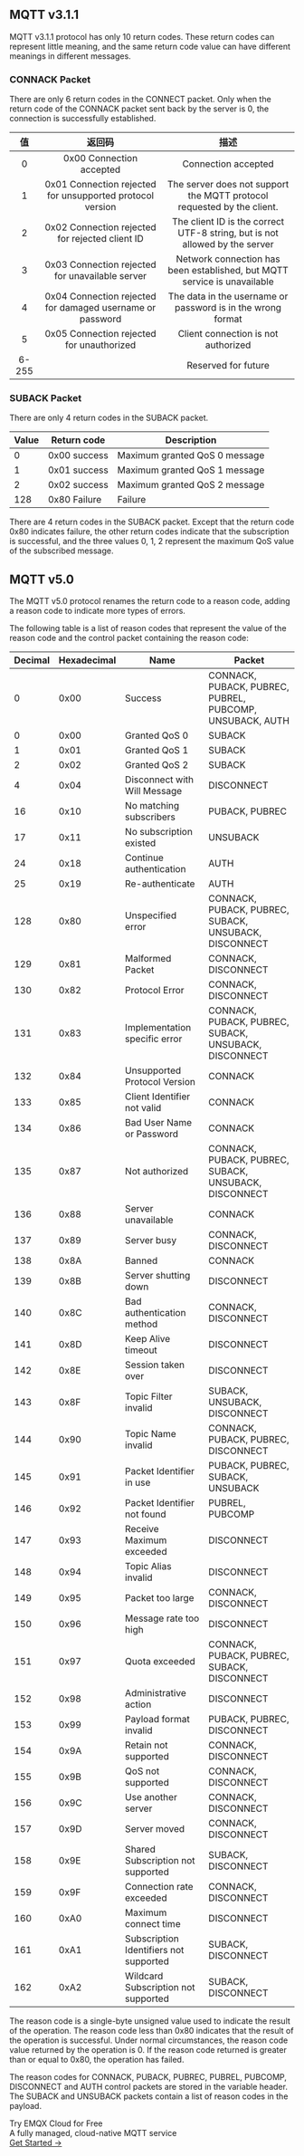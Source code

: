 ## MQTT v3.1.1 

MQTT v3.1.1 protocol has only 10 return codes. These return codes can represent little meaning, and the same return code value can have different meanings in different messages.

### CONNACK Packet

There are only 6 return codes in the CONNECT packet. Only when the return code of the CONNACK packet sent back by the server is 0, the connection is successfully established.

|  值   |                           返回码                           |                             描述                             |
| :---: | :--------------------------------------------------------: | :----------------------------------------------------------: |
|   0   |                  0x00 Connection accepted                  |                     Connection accepted                      |
|   1   | 0x01  Connection rejected for unsupported protocol version | The server does not support the MQTT protocol requested by the client. |
|   2   |      0x02 Connection rejected for rejected client ID       | The client ID is the correct UTF-8 string, but is not allowed by the server |
|   3   |      0x03 Connection rejected for unavailable server       | Network connection has been established, but MQTT service is unavailable |
|   4   | 0x04 Connection rejected for damaged username or password  | The data in the username or password is in the wrong format  |
|   5   |         0x05 Connection rejected for unauthorized          |             Client connection is not authorized              |
| 6-255 |                                                            |                     Reserved for future                      |

### SUBACK Packet

There are only 4 return codes in the SUBACK packet.

| Value | Return code  | Description                   |
| ----- | ------------ | ----------------------------- |
| 0     | 0x00 success | Maximum granted QoS 0 message |
| 1     | 0x01 success | Maximum granted QoS 1 message |
| 2     | 0x02 success | Maximum granted QoS 2 message |
| 128   | 0x80 Failure | Failure                       |

There are 4 return codes in the SUBACK packet. Except that the return code 0x80 indicates failure, the other return codes indicate that the subscription is successful, and the three values 0, 1, 2 represent the maximum QoS value of the subscribed message.

## MQTT v5.0

The MQTT v5.0 protocol renames the return code to a reason code, adding a reason code to indicate more types of errors.

The following table is a list of reason codes that represent the value of the reason code and the control packet containing the reason code:

| Decimal | Hexadecimal | Name                                   | Packet                                                   |
| ------- | ----------- | -------------------------------------- | -------------------------------------------------------- |
| 0       | 0x00        | Success                                | CONNACK, PUBACK, PUBREC, PUBREL, PUBCOMP, UNSUBACK, AUTH |
| 0       | 0x00        | Granted QoS 0                          | SUBACK                                                   |
| 1       | 0x01        | Granted QoS 1                          | SUBACK                                                   |
| 2       | 0x02        | Granted QoS 2                          | SUBACK                                                   |
| 4       | 0x04        | Disconnect with Will Message           | DISCONNECT                                               |
| 16      | 0x10        | No matching subscribers                | PUBACK, PUBREC                                           |
| 17      | 0x11        | No subscription existed                | UNSUBACK                                                 |
| 24      | 0x18        | Continue authentication                | AUTH                                                     |
| 25      | 0x19        | Re-authenticate                        | AUTH                                                     |
| 128     | 0x80        | Unspecified error                      | CONNACK, PUBACK, PUBREC, SUBACK, UNSUBACK, DISCONNECT    |
| 129     | 0x81        | Malformed Packet                       | CONNACK, DISCONNECT                                      |
| 130     | 0x82        | Protocol Error                         | CONNACK, DISCONNECT                                      |
| 131     | 0x83        | Implementation specific error          | CONNACK, PUBACK, PUBREC, SUBACK, UNSUBACK, DISCONNECT    |
| 132     | 0x84        | Unsupported Protocol Version           | CONNACK                                                  |
| 133     | 0x85        | Client Identifier not valid            | CONNACK                                                  |
| 134     | 0x86        | Bad User Name or Password              | CONNACK                                                  |
| 135     | 0x87        | Not authorized                         | CONNACK, PUBACK, PUBREC, SUBACK, UNSUBACK, DISCONNECT    |
| 136     | 0x88        | Server unavailable                     | CONNACK                                                  |
| 137     | 0x89        | Server busy                            | CONNACK, DISCONNECT                                      |
| 138     | 0x8A        | Banned                                 | CONNACK                                                  |
| 139     | 0x8B        | Server shutting down                   | DISCONNECT                                               |
| 140     | 0x8C        | Bad authentication method              | CONNACK, DISCONNECT                                      |
| 141     | 0x8D        | Keep Alive timeout                     | DISCONNECT                                               |
| 142     | 0x8E        | Session taken over                     | DISCONNECT                                               |
| 143     | 0x8F        | Topic Filter invalid                   | SUBACK, UNSUBACK, DISCONNECT                             |
| 144     | 0x90        | Topic Name invalid                     | CONNACK, PUBACK, PUBREC, DISCONNECT                      |
| 145     | 0x91        | Packet Identifier in use               | PUBACK, PUBREC, SUBACK, UNSUBACK                         |
| 146     | 0x92        | Packet Identifier not found            | PUBREL, PUBCOMP                                          |
| 147     | 0x93        | Receive Maximum exceeded               | DISCONNECT                                               |
| 148     | 0x94        | Topic Alias invalid                    | DISCONNECT                                               |
| 149     | 0x95        | Packet too large                       | CONNACK, DISCONNECT                                      |
| 150     | 0x96        | Message rate too high                  | DISCONNECT                                               |
| 151     | 0x97        | Quota exceeded                         | CONNACK, PUBACK, PUBREC, SUBACK, DISCONNECT              |
| 152     | 0x98        | Administrative action                  | DISCONNECT                                               |
| 153     | 0x99        | Payload format invalid                 | PUBACK, PUBREC, DISCONNECT                               |
| 154     | 0x9A        | Retain not supported                   | CONNACK, DISCONNECT                                      |
| 155     | 0x9B        | QoS not supported                      | CONNACK, DISCONNECT                                      |
| 156     | 0x9C        | Use another server                     | CONNACK, DISCONNECT                                      |
| 157     | 0x9D        | Server moved                           | CONNACK, DISCONNECT                                      |
| 158     | 0x9E        | Shared Subscription not supported      | SUBACK, DISCONNECT                                       |
| 159     | 0x9F        | Connection rate exceeded               | CONNACK, DISCONNECT                                      |
| 160     | 0xA0        | Maximum connect time                   | DISCONNECT                                               |
| 161     | 0xA1        | Subscription Identifiers not supported | SUBACK, DISCONNECT                                       |
| 162     | 0xA2        | Wildcard Subscription not supported    | SUBACK, DISCONNECT                                       |

The reason code is a single-byte unsigned value used to indicate the result of the operation. The reason code less than 0x80 indicates that the result of the operation is successful. Under normal circumstances, the reason code value returned by the operation is 0. If the reason code returned is greater than or equal to 0x80, the operation has failed.

The reason codes for CONNACK, PUBACK, PUBREC, PUBREL, PUBCOMP, DISCONNECT and AUTH control packets are stored in the variable header. The SUBACK and UNSUBACK packets contain a list of reason codes in the payload.


<section class="promotion">
    <div>
        Try EMQX Cloud for Free
        <div class="is-size-14 is-text-normal has-text-weight-normal">A fully managed, cloud-native MQTT service</div>
    </div>
    <a href="https://www.emqx.com/en/signup?continue=https://cloud-intl.emqx.com/console/deployments/0?oper=new" class="button is-gradient px-5">Get Started →</a >
</section>
